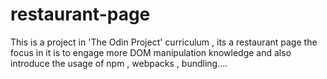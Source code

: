 # restaurant-page
This is a project in 'The Odin Project' curriculum , its a restaurant page the focus in it is to engage more DOM manipulation knowledge and also introduce the usage of npm , webpacks , bundling....
